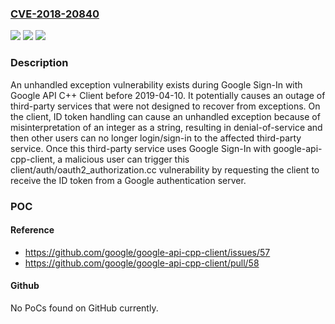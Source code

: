 ### [CVE-2018-20840](https://cve.mitre.org/cgi-bin/cvename.cgi?name=CVE-2018-20840)
![](https://img.shields.io/static/v1?label=Product&message=n%2Fa&color=blue)
![](https://img.shields.io/static/v1?label=Version&message=n%2Fa&color=blue)
![](https://img.shields.io/static/v1?label=Vulnerability&message=n%2Fa&color=brighgreen)

### Description

An unhandled exception vulnerability exists during Google Sign-In with Google API C++ Client before 2019-04-10. It potentially causes an outage of third-party services that were not designed to recover from exceptions. On the client, ID token handling can cause an unhandled exception because of misinterpretation of an integer as a string, resulting in denial-of-service and then other users can no longer login/sign-in to the affected third-party service. Once this third-party service uses Google Sign-In with google-api-cpp-client, a malicious user can trigger this client/auth/oauth2_authorization.cc vulnerability by requesting the client to receive the ID token from a Google authentication server.

### POC

#### Reference
- https://github.com/google/google-api-cpp-client/issues/57
- https://github.com/google/google-api-cpp-client/pull/58

#### Github
No PoCs found on GitHub currently.

